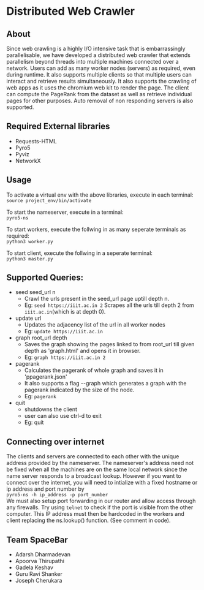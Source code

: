 # Distributed Web Crawler

## About
Since web crawling is a highly I/O intensive task that is embarrassingly parallelisable, we have developed a distributed web crawler that extends parallelism beyond threads into multiple machines connected over a network. Users can add as many worker nodes (servers) as required, even during runtime. It also supports multiple clients so that multiple users can interact and retrieve results simultaneously. It also supports the crawling of web apps as it uses the chromium web kit to render the page. The client can compute the PageRank from the dataset as well as retrieve individual pages for other purposes. Auto removal of non responding servers is also supported.

## Required External libraries
* Requests-HTML
* Pyro5
* Pyviz
* NetworkX

## Usage
To activate a virtual env with the above libraries, execute in each terminal:  
    `source project_env/bin/activate`

To start the nameserver, execute in a terminal:  
    `pyro5-ns`

To start workers, execute the follwing in as many seperate terminals as required:  
    `python3 worker.py`

To start client, execute the follwing in a seperate terminal:  
    `python3 master.py`

## Supported Queries:
* seed seed_url n
  - Crawl the urls present in the seed_url page uptill depth n.
  - Eg: `seed https://iiit.ac.in 2`
      Scrapes all the urls till depth 2 from `iiit.ac.in`(which is at depth 0).
* update url
  - Updates the adjacency list of the url in all worker nodes
  - Eg: `update https://iiit.ac.in`
* graph root_url depth
  - Saves the graph showing the pages linked to from root_url till given depth as 'graph.html' and opens it in browser. 
  - Eg: `graph https://iiit.ac.in 2`
* pagerank
  - Calculates the pagerank of whole graph and saves it in 'ppagerank.json'
  - It also supports a flag --graph which generates a graph with the pagerank indicated by the size of the node.
  - Eg: `pagerank`
* quit
  - shutdowns the client
  - user can also use ctrl-d to exit
  - Eg: quit

## Connecting over internet
The clients and servers are connected to each other with the unique address provided by the nameserver. The nameserver's address need not be fixed when all the machines are on the same local network since the name server responds to a broadcast lookup. However if you want to connect over the internet, you will need to intialize with a fixed hostname or ip address and port number by  
`pyro5-ns -h ip_address -p port_number`  
We must also setup port forwarding in our router and allow access through any firewalls. Try using `telnet` to check if the port is visible from the other computer. This IP address must then be hardcoded in the workers and client replacing the ns.lookup() function. (See comment in code).

## Team SpaceBar
* Adarsh Dharmadevan
* Apoorva Thirupathi
* Gadela Keshav
* Guru Ravi Shanker
* Joseph Cherukara
